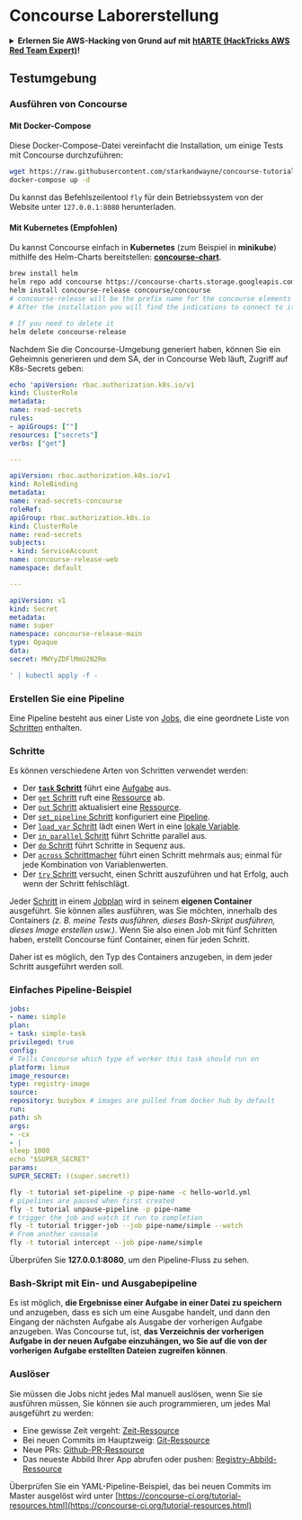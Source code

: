 # Concourse Laborerstellung

<details>

<summary><strong>Erlernen Sie AWS-Hacking von Grund auf mit</strong> <a href="https://training.hacktricks.xyz/courses/arte"><strong>htARTE (HackTricks AWS Red Team Expert)</strong></a><strong>!</strong></summary>

Andere Möglichkeiten, HackTricks zu unterstützen:

* Wenn Sie Ihr **Unternehmen in HackTricks beworben sehen möchten** oder **HackTricks im PDF-Format herunterladen möchten**, überprüfen Sie die [**ABONNEMENTPLÄNE**](https://github.com/sponsors/carlospolop)!
* Holen Sie sich das [**offizielle PEASS & HackTricks-Merch**](https://peass.creator-spring.com)
* Entdecken Sie [**The PEASS Family**](https://opensea.io/collection/the-peass-family), unsere Sammlung exklusiver [**NFTs**](https://opensea.io/collection/the-peass-family)
* **Treten Sie der** 💬 [**Discord-Gruppe**](https://discord.gg/hRep4RUj7f) oder der [**Telegram-Gruppe**](https://t.me/peass) bei oder **folgen** Sie uns auf **Twitter** 🐦 [**@hacktricks_live**](https://twitter.com/hacktricks_live)**.**
* **Teilen Sie Ihre Hacking-Tricks, indem Sie PRs an die** [**HackTricks**](https://github.com/carlospolop/hacktricks) und [**HackTricks Cloud**](https://github.com/carlospolop/hacktricks-cloud) Github-Repositorys senden.

</details>

## Testumgebung

### Ausführen von Concourse

#### Mit Docker-Compose

Diese Docker-Compose-Datei vereinfacht die Installation, um einige Tests mit Concourse durchzuführen:
```bash
wget https://raw.githubusercontent.com/starkandwayne/concourse-tutorial/master/docker-compose.yml
docker-compose up -d
```
Du kannst das Befehlszeilentool `fly` für dein Betriebssystem von der Website unter `127.0.0.1:8080` herunterladen.

#### Mit Kubernetes (Empfohlen)

Du kannst Concourse einfach in **Kubernetes** (zum Beispiel in **minikube**) mithilfe des Helm-Charts bereitstellen: [**concourse-chart**](https://github.com/concourse/concourse-chart).
```bash
brew install helm
helm repo add concourse https://concourse-charts.storage.googleapis.com/
helm install concourse-release concourse/concourse
# concourse-release will be the prefix name for the concourse elements in k8s
# After the installation you will find the indications to connect to it in the console

# If you need to delete it
helm delete concourse-release
```
Nachdem Sie die Concourse-Umgebung generiert haben, können Sie ein Geheimnis generieren und dem SA, der in Concourse Web läuft, Zugriff auf K8s-Secrets geben:
```yaml
echo 'apiVersion: rbac.authorization.k8s.io/v1
kind: ClusterRole
metadata:
name: read-secrets
rules:
- apiGroups: [""]
resources: ["secrets"]
verbs: ["get"]

---

apiVersion: rbac.authorization.k8s.io/v1
kind: RoleBinding
metadata:
name: read-secrets-concourse
roleRef:
apiGroup: rbac.authorization.k8s.io
kind: ClusterRole
name: read-secrets
subjects:
- kind: ServiceAccount
name: concourse-release-web
namespace: default

---

apiVersion: v1
kind: Secret
metadata:
name: super
namespace: concourse-release-main
type: Opaque
data:
secret: MWYyZDFlMmU2N2Rm

' | kubectl apply -f -
```
### Erstellen Sie eine Pipeline

Eine Pipeline besteht aus einer Liste von [Jobs](https://concourse-ci.org/jobs.html), die eine geordnete Liste von [Schritten](https://concourse-ci.org/steps.html) enthalten.

### Schritte

Es können verschiedene Arten von Schritten verwendet werden:

* Der [**`task` Schritt**](https://concourse-ci.org/task-step.html) führt eine [Aufgabe](https://concourse-ci.org/tasks.html) aus.
* Der [`get` Schritt](https://concourse-ci.org/get-step.html) ruft eine [Ressource](https://concourse-ci.org/resources.html) ab.
* Der [`put` Schritt](https://concourse-ci.org/put-step.html) aktualisiert eine [Ressource](https://concourse-ci.org/resources.html).
* Der [`set_pipeline` Schritt](https://concourse-ci.org/set-pipeline-step.html) konfiguriert eine [Pipeline](https://concourse-ci.org/pipelines.html).
* Der [`load_var` Schritt](https://concourse-ci.org/load-var-step.html) lädt einen Wert in eine [lokale Variable](https://concourse-ci.org/vars.html#local-vars).
* Der [`in_parallel` Schritt](https://concourse-ci.org/in-parallel-step.html) führt Schritte parallel aus.
* Der [`do` Schritt](https://concourse-ci.org/do-step.html) führt Schritte in Sequenz aus.
* Der [`across` Schrittmacher](https://concourse-ci.org/across-step.html#schema.across) führt einen Schritt mehrmals aus; einmal für jede Kombination von Variablenwerten.
* Der [`try` Schritt](https://concourse-ci.org/try-step.html) versucht, einen Schritt auszuführen und hat Erfolg, auch wenn der Schritt fehlschlägt.

Jeder [Schritt](https://concourse-ci.org/steps.html) in einem [Jobplan](https://concourse-ci.org/jobs.html#schema.job.plan) wird in seinem **eigenen Container** ausgeführt. Sie können alles ausführen, was Sie möchten, innerhalb des Containers _(z. B. meine Tests ausführen, dieses Bash-Skript ausführen, dieses Image erstellen usw.)_. Wenn Sie also einen Job mit fünf Schritten haben, erstellt Concourse fünf Container, einen für jeden Schritt.

Daher ist es möglich, den Typ des Containers anzugeben, in dem jeder Schritt ausgeführt werden soll.

### Einfaches Pipeline-Beispiel
```yaml
jobs:
- name: simple
plan:
- task: simple-task
privileged: true
config:
# Tells Concourse which type of worker this task should run on
platform: linux
image_resource:
type: registry-image
source:
repository: busybox # images are pulled from docker hub by default
run:
path: sh
args:
- -cx
- |
sleep 1000
echo "$SUPER_SECRET"
params:
SUPER_SECRET: ((super.secret))
```

```bash
fly -t tutorial set-pipeline -p pipe-name -c hello-world.yml
# pipelines are paused when first created
fly -t tutorial unpause-pipeline -p pipe-name
# trigger the job and watch it run to completion
fly -t tutorial trigger-job --job pipe-name/simple --watch
# From another console
fly -t tutorial intercept --job pipe-name/simple
```
Überprüfen Sie **127.0.0.1:8080**, um den Pipeline-Fluss zu sehen.

### Bash-Skript mit Ein- und Ausgabepipeline

Es ist möglich, **die Ergebnisse einer Aufgabe in einer Datei zu speichern** und anzugeben, dass es sich um eine Ausgabe handelt, und dann den Eingang der nächsten Aufgabe als Ausgabe der vorherigen Aufgabe anzugeben. Was Concourse tut, ist, **das Verzeichnis der vorherigen Aufgabe in der neuen Aufgabe einzuhängen, wo Sie auf die von der vorherigen Aufgabe erstellten Dateien zugreifen können**.

### Auslöser

Sie müssen die Jobs nicht jedes Mal manuell auslösen, wenn Sie sie ausführen müssen, Sie können sie auch programmieren, um jedes Mal ausgeführt zu werden:

* Eine gewisse Zeit vergeht: [Zeit-Ressource](https://github.com/concourse/time-resource/)
* Bei neuen Commits im Hauptzweig: [Git-Ressource](https://github.com/concourse/git-resource)
* Neue PRs: [Github-PR-Ressource](https://github.com/telia-oss/github-pr-resource)
* Das neueste Abbild Ihrer App abrufen oder pushen: [Registry-Abbild-Ressource](https://github.com/concourse/registry-image-resource/)

Überprüfen Sie ein YAML-Pipeline-Beispiel, das bei neuen Commits im Master ausgelöst wird unter [https://concourse-ci.org/tutorial-resources.html](https://concourse-ci.org/tutorial-resources.html)
